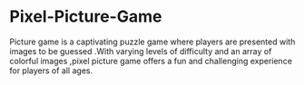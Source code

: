 # Pixel-Picture-Game
Picture game is a captivating puzzle game where players are presented with images to be guessed  .With varying levels of difficulty and an array of colorful images ,pixel picture game offers  a fun and challenging experience for players of all ages.
